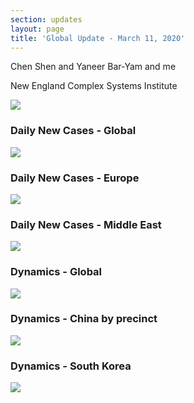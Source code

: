 ```yaml
---
section: updates
layout: page
title: 'Global Update - March 11, 2020'
---
```

Chen Shen and Yaneer Bar-Yam and me

New England Complex Systems Institute

![](/media/5e6a98a9d1f71c92e695c015_3_11_summary.png)

### Daily New Cases - Global

![](/media/5e6a98a98f50f53e5ff9c25f_3_11_world_daily.png)

### Daily New Cases - Europe

![](/media/5e6a98aa7b9e5e3891c48b37_3_11_eu_daily.png)

### Daily New Cases - Middle East

![](/media/5e6a98a9a67174d7462089b7_3_11_me_daily.png)

### Dynamics - Global

![](/media/5e6a98aa6d582d2a20af167e_Global_3_11.png)

### Dynamics - China by precinct

![](/media/5e6a98a9d1f71c0e6095c016_China_3_11.png)

### Dynamics - South Korea

![](/media/5e6a98aaa671742bc02089cd_Sout_Korea_3_11.png)